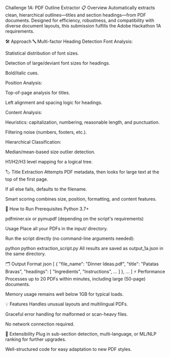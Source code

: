 Challenge 1A: PDF Outline Extractor
📋 Overview
Automatically extracts clean, hierarchical outlines—titles and section headings—from PDF documents. Designed for efficiency, robustness, and compatibility with diverse document layouts, this submission fulfills the Adobe Hackathon 1A requirements.

🛠️ Approach
🔤 Multi-factor Heading Detection
Font Analysis:

Statistical distribution of font sizes.

Detection of large/deviant font sizes for headings.

Bold/italic cues.

Position Analysis:

Top-of-page analysis for titles.

Left alignment and spacing logic for headings.

Content Analysis:

Heuristics: capitalization, numbering, reasonable length, and punctuation.

Filtering noise (numbers, footers, etc.).

Hierarchical Classification:

Median/mean-based size outlier detection.

H1/H2/H3 level mapping for a logical tree.

🏷️ Title Extraction
Attempts PDF metadata, then looks for large text at the top of the first page.

If all else fails, defaults to the filename.

Smart scoring combines size, position, formatting, and content features.

🚀 How to Run
Prerequisites
Python 3.7+

pdfminer.six or pymupdf (depending on the script's requirements)

Usage
Place all your PDFs in the input/ directory.

Run the script directly (no command-line arguments needed):

python
python extraction_script.py
All results are saved as output_1a.json in the same directory.

🗂️ Output Format
json
[
  {
    "file_name": "Dinner Ideas.pdf",
    "title": "Patatas Bravas",
    "headings": [
      "Ingredients",
      "Instructions",
      ...
    ]
  },
  ...
]
⚡ Performance
Processes up to 20 PDFs within minutes, including large (50-page) documents.

Memory usage remains well below 1GB for typical loads.

💡 Features
Handles unusual layouts and multilingual PDFs.

Graceful error handling for malformed or scan-heavy files.

No network connection required.

🚀 Extensibility
Plug in sub-section detection, multi-language, or ML/NLP ranking for further upgrades.

Well-structured code for easy adaptation to new PDF styles.

